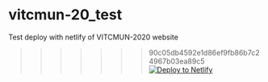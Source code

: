 # vitcmun-20_test
Test deploy with netlify of VITCMUN-2020 website
>>>>>>> 90c05db4592e1d86ef9fb86b7c24967b03ea89c5
[![Deploy to Netlify](https://www.netlify.com/img/deploy/button.svg)](https://app.netlify.com/start/deploy?repository=https://github.com/AnmolTomer/vitcmun-20_test)
